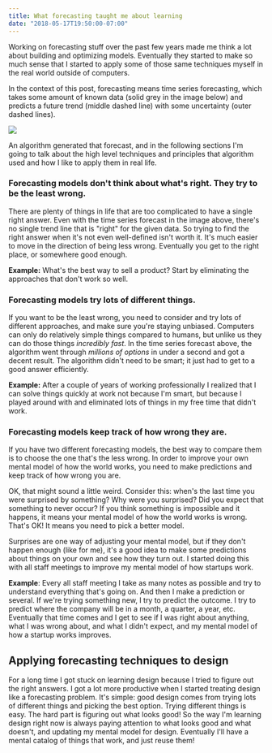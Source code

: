 ```yaml
---
title: What forecasting taught me about learning
date: "2018-05-17T19:50:00-07:00"
---
```


Working on forecasting stuff over the past few years made me think a lot about building and
optimizing models. Eventually they started to make so much sense that I started to apply
some of those same techniques myself in the real world outside of computers.

In the context of this post, forecasting means time series forecasting, which takes some
amount of known data (solid grey in the image below) and predicts a future trend (middle dashed line)
with some uncertainty (outer dashed lines).

![](/img/2018/forecasting1.png)

An algorithm generated that forecast, and in the following sections I'm going to talk about the high
level techniques and principles that algorithm used and how I like to apply them in real life.

### Forecasting models don't think about what's right. They try to be the least wrong.

There are plenty of things in life that are too complicated to have a single right answer. Even
with the time series forecast in the image above, there's no single trend line that is "right" for
the given data. So trying to find the right answer when it's not even well-defined isn't worth it.
It's much easier to move in the direction of being less wrong. Eventually you get to the right place,
or somewhere good enough.

**Example:** What's the best way to sell a product? Start by eliminating the approaches that don't work so well.

### Forecasting models try lots of different things.

If you want to be the least wrong, you need to consider and try lots of different approaches, and
make sure you're staying unbiased. Computers can only do relatively simple things compared to humans,
but unlike us they can do those things _incredibly fast_. In the time series forecast above, the algorithm
went through _millions of options_ in under a second and got a decent result. The algorithm didn't need to
be smart; it just had to get to a good answer efficiently.

**Example:** After a couple of years of working professionally I realized that I can solve things quickly
at work not because I'm smart, but because I played around with and eliminated lots of things in my
free time that didn't work.

### Forecasting models keep track of how wrong they are.

If you have two different forecasting models, the best way to compare them is to choose the one that's
the less wrong. In order to improve your own mental model of how the world works, you need to make
predictions and keep track of how wrong you are.

OK, that might sound a little weird. Consider this: when's the last time you were surprised by something?
Why were you surprised? Did you expect that something to never occur? If you think something is impossible
and it happens, it means your mental model of how the world works is wrong. That's OK! It means you
need to pick a better model.

Surprises are one way of adjusting your mental model, but if they don't happen enough (like for me),
it's a good idea to make some predictions about things on your own and see how they turn out. I started
doing this with all staff meetings to improve my mental model of how startups work.

**Example**: Every all staff meeting I take as many notes as possible and try to understand everything
that's going on. And then I make a prediction or several. If we're trying something new, I try to
predict the outcome. I try to predict where the company will be in a month, a quarter, a year, etc.
Eventually that time comes and I get to see if I was right about anything, what I was wrong about,
and what I didn't expect, and my mental model of how a startup works improves.

## Applying forecasting techniques to design

For a long time I got stuck on learning design because I tried to figure out the right answers. I
got a lot more productive when I started treating design like a forecasting problem. It's simple:
good design comes from trying lots of different things and picking the best option. Trying different
things is easy. The hard part is figuring out what looks good! So the way I'm learning design right now
is always paying attention to what looks good and what doesn't, and updating my mental model for design.
Eventually I'll have a mental catalog of things that work, and just reuse them!
